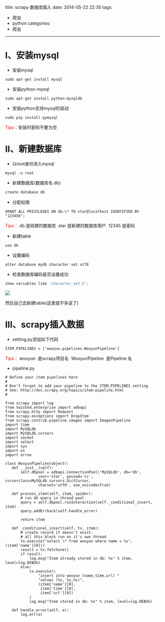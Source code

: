 title: scrapy 数据库插入
date: 2014-05-22 22:30
tags:
- 爬虫
- python
categories:
- 爬虫
---

# I、安装mysql
- 安装mysql 
 ```
sudo apt-get install mysql
 ```
- 安装python-mysql
 ```
sudo apt-get install python-mysqldb
 ```
- 安装python支持mysql的驱动
 ```
sudo pip install pymysql
 ```
<font color="red">Tips：</font>安装时密码不要为空

# II、新建数据库
- 以root身份进入mysql
 ```
mysql -u root
 ```
- 新建数据库(数据库名 db)
 ```html
create database db
 ```
- 分配权限
 ```
GRANT ALL PRIVILEGES ON db.\* TO star@localhost IDENTIFIED BY "123456";
 ```
 <font color="red">Tips：</font>
 db 是刚建的数据库
 star 是新建的数据库用户
 12345 是密码
- 新建table
 ```
use db
 ```
- 设置编码
 ```
alter database mydb character set utf8
 ```
- 检查数据库编码是否设置成功
 ```python
show variables like 'character_set_%';
 ```
![](https://img.blog.csdn.net/20140522222746375)

然后自己去新建table(这里就不多说了)

# III、scrapy插入数据
- setting.py添加如下代码
 ```
ITEM_PIPELINES = ['wooyun.pipelines.WooyunPipeline']
 ```
<font color="red">Tips：</font>
wooyun  是scrapy项目名 
WooyunPipeline  是Pipeline 名
- pipeline.py 
 ```
# Define your item pipelines here
#
# Don't forget to add your pipeline to the ITEM_PIPELINES setting
# See: http://doc.scrapy.org/topics/item-pipeline.html
#

from scrapy import log
from twisted.enterprise import adbapi
from scrapy.http import Request
from scrapy.exceptions import DropItem
from scrapy.contrib.pipeline.images import ImagesPipeline
import time
import MySQLdb
import MySQLdb.cursors
import socket
import select
import sys
import os
import errno

class WooyunPipeline(object):
    def __init__(self):
        self.dbpool = adbapi.ConnectionPool('MySQLdb', db='db',
                user='star', passwd='cc', cursorclass=MySQLdb.cursors.DictCursor,
                charset='utf8', use_unicode=True)

    def process_item(self, item, spider):
        # run db query in thread pool
        query = self.dbpool.runInteraction(self._conditional_insert, item)
        query.addErrback(self.handle_error)

        return item

    def _conditional_insert(self, tx, item):
        # create record if doesn't exist.
        # all this block run on it's own thread
        tx.execute("select \* from wooyun where name = %s", (item['name'][0]))
        result = tx.fetchone()
        if result:
            log.msg("Item already stored in db: %s" % item, level=log.DEBUG)
        else:
            tx.execute(\
                "insert into wooyun (name,time,url) "
                "values (%s, %s,%s)",
                (item['name'][0],
                 item['time'][0],
                 item['url'][0])
            )
            log.msg("Item stored in db: %s" % item, level=log.DEBUG)

    def handle_error(self, e):
        log.err(e)

 ```










